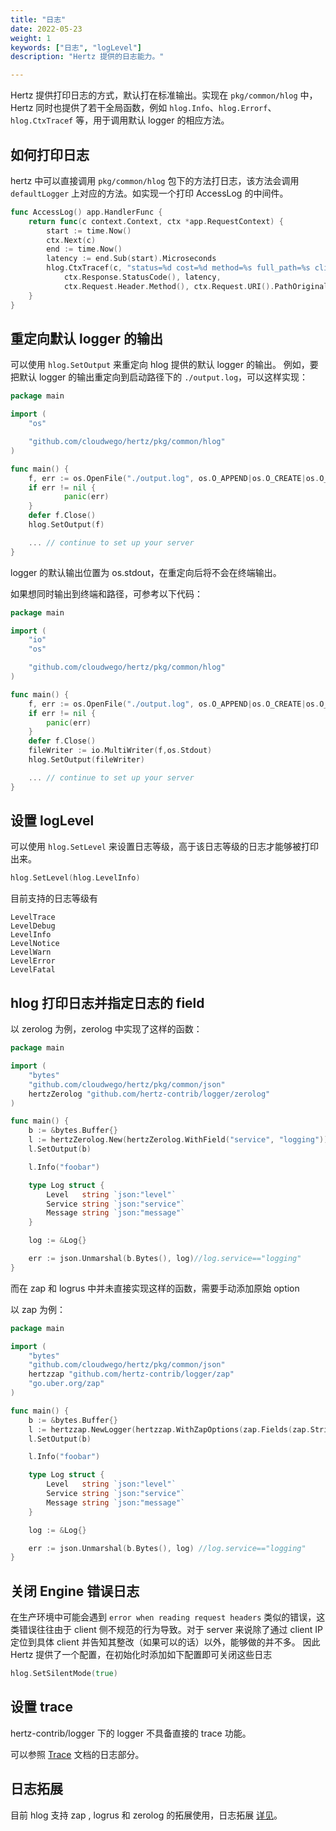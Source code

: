 ```yaml
---
title: "日志"
date: 2022-05-23
weight: 1
keywords: ["日志", "logLevel"]
description: "Hertz 提供的日志能力。"

---
```


Hertz 提供打印日志的方式，默认打在标准输出。实现在 `pkg/common/hlog` 中，Hertz 同时也提供了若干全局函数，例如 `hlog.Info`、`hlog.Errorf`、`hlog.CtxTracef` 等，用于调用默认 logger 的相应方法。

## 如何打印日志

hertz 中可以直接调用 `pkg/common/hlog` 包下的方法打日志，该方法会调用 `defaultLogger` 上对应的方法。如实现一个打印 AccessLog 的中间件。

```go
func AccessLog() app.HandlerFunc {
	return func(c context.Context, ctx *app.RequestContext) {
		start := time.Now()
		ctx.Next(c)
		end := time.Now()
		latency := end.Sub(start).Microseconds
		hlog.CtxTracef(c, "status=%d cost=%d method=%s full_path=%s client_ip=%s host=%s",
			ctx.Response.StatusCode(), latency,
			ctx.Request.Header.Method(), ctx.Request.URI().PathOriginal(), ctx.ClientIP(), ctx.Request.Host())
	}
}
```

## 重定向默认 logger 的输出

可以使用 `hlog.SetOutput` 来重定向 hlog 提供的默认 logger 的输出。
例如，要把默认 logger 的输出重定向到启动路径下的 `./output.log`，可以这样实现：

```go
package main

import (
    "os"

    "github.com/cloudwego/hertz/pkg/common/hlog"
)

func main() {
    f, err := os.OpenFile("./output.log", os.O_APPEND|os.O_CREATE|os.O_WRONLY, 0644)
    if err != nil {
            panic(err)
    }
    defer f.Close()
    hlog.SetOutput(f)

    ... // continue to set up your server
}
```

logger 的默认输出位置为 os.stdout，在重定向后将不会在终端输出。

如果想同时输出到终端和路径，可参考以下代码：

```go
package main

import (
    "io"
    "os"

    "github.com/cloudwego/hertz/pkg/common/hlog"
)

func main() {
    f, err := os.OpenFile("./output.log", os.O_APPEND|os.O_CREATE|os.O_WRONLY, 0644)
    if err != nil {
        panic(err)
    }
    defer f.Close()
    fileWriter := io.MultiWriter(f,os.Stdout)
    hlog.SetOutput(fileWriter)

    ... // continue to set up your server
}
```

## 设置 logLevel

可以使用 `hlog.SetLevel` 来设置日志等级，高于该日志等级的日志才能够被打印出来。

```go
hlog.SetLevel(hlog.LevelInfo)
```

目前支持的日志等级有

```text
LevelTrace
LevelDebug
LevelInfo
LevelNotice
LevelWarn
LevelError
LevelFatal
```

## hlog 打印日志并指定日志的 field

以 zerolog 为例，zerolog 中实现了这样的函数：

```go
package main

import (
    "bytes"
    "github.com/cloudwego/hertz/pkg/common/json"
    hertzZerolog "github.com/hertz-contrib/logger/zerolog"
)

func main() {
    b := &bytes.Buffer{}
    l := hertzZerolog.New(hertzZerolog.WithField("service", "logging"))
    l.SetOutput(b)

    l.Info("foobar")

    type Log struct {
        Level   string `json:"level"`
        Service string `json:"service"`
        Message string `json:"message"`
    }

    log := &Log{}

    err := json.Unmarshal(b.Bytes(), log)//log.service=="logging"
}
```

而在 zap 和 logrus 中并未直接实现这样的函数，需要手动添加原始 option

以 zap 为例：

```go
package main

import (
	"bytes"
	"github.com/cloudwego/hertz/pkg/common/json"
	hertzzap "github.com/hertz-contrib/logger/zap"
	"go.uber.org/zap"
)

func main() {
	b := &bytes.Buffer{}
	l := hertzzap.NewLogger(hertzzap.WithZapOptions(zap.Fields(zap.String("service", "logging"))))
	l.SetOutput(b)

	l.Info("foobar")

	type Log struct {
		Level   string `json:"level"`
		Service string `json:"service"`
		Message string `json:"message"`
	}

	log := &Log{}

	err := json.Unmarshal(b.Bytes(), log) //log.service=="logging"
}
```

## 关闭 Engine 错误日志

在生产环境中可能会遇到 `error when reading request headers` 类似的错误，这类错误往往由于 client 侧不规范的行为导致。对于 server 来说除了通过 client IP 定位到具体 client 并告知其整改（如果可以的话）以外，能够做的并不多。
因此 Hertz 提供了一个配置，在初始化时添加如下配置即可关闭这些日志

```go
hlog.SetSilentMode(true)
```

## 设置 trace

hertz-contrib/logger 下的 logger 不具备直接的 trace 功能。

可以参照 [Trace](https://www.cloudwego.io/zh/docs/hertz/tutorials/observability/open-telemetry/#logging) 文档的日志部分。

## 日志拓展

目前 hlog 支持 zap , logrus 和 zerolog 的拓展使用，日志拓展 [详见](https://www.cloudwego.io/zh/docs/hertz/tutorials/framework-exten/log/)。
